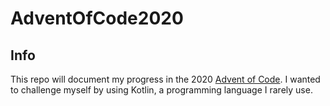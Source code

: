 # AdventOfCode2020

## Info
This repo will document my progress in the 2020 [Advent of Code](https://adventofcode.com). I wanted to challenge myself by using Kotlin,
a programming language I rarely use. 

